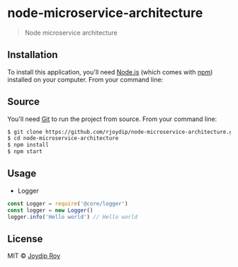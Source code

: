 # node-microservice-architecture

> Node microservice architecture

## Installation

To install this application, you'll need [Node.js](https://nodejs.org/en/download/) (which comes with [npm](http://npmjs.com)) installed on your computer. From your command line:

## Source

You'll need [Git](https://git-scm.com) to run the project from source. From your command line:

```bash
$ git clone https://github.com/rjoydip/node-microservice-architecture.git 
$ cd node-microservice-architecture
$ npm install
$ npm start
```

## Usage

- Logger

```js
const Logger = require('@core/logger')
const logger = new Logger()
logger.info('Hello world') // Hello world
```

## License

MIT © [Joydip Roy](https://github.com/rjoydip)